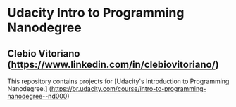 # Udacity Intro to Programming Nanodegree
## Clebio Vitoriano (https://www.linkedin.com/in/clebiovitoriano/) 
This repository contains projects for [Udacity's Introduction to Programming Nanodegree.] (https://br.udacity.com/course/intro-to-programming-nanodegree--nd000)
